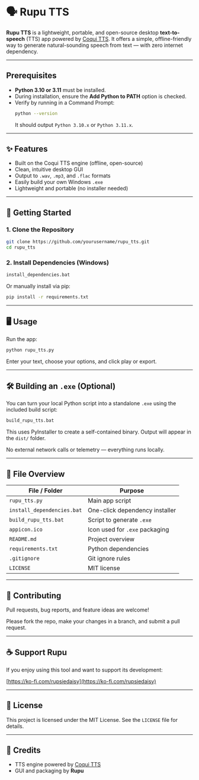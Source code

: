 
# 🗣️ Rupu TTS

**Rupu TTS** is a lightweight, portable, and open-source desktop **text-to-speech** (TTS) app powered by [Coqui TTS](https://github.com/coqui-ai/TTS). It offers a simple, offline-friendly way to generate natural-sounding speech from text — with zero internet dependency.

---

## Prerequisites

- **Python 3.10 or 3.11** must be installed.
- During installation, ensure the **Add Python to PATH** option is checked.
- Verify by running in a Command Prompt:
  ```bash
  python --version
  ```
  It should output `Python 3.10.x` or `Python 3.11.x`.

---

## ✨ Features

- Built on the Coqui TTS engine (offline, open-source)
- Clean, intuitive desktop GUI
- Output to `.wav`, `.mp3`, and `.flac` formats
- Easily build your own Windows `.exe`
- Lightweight and portable (no installer needed)

---

## 🚀 Getting Started

### 1. Clone the Repository

```bash
git clone https://github.com/yourusername/rupu_tts.git
cd rupu_tts
```

### 2. Install Dependencies (Windows)

```bat
install_dependencies.bat
```

Or manually install via pip:

```bash
pip install -r requirements.txt
```

---

## 🖥️ Usage

Run the app:

```bash
python rupu_tts.py
```

Enter your text, choose your options, and click play or export.

---

## 🛠️ Building an `.exe` (Optional)

You can turn your local Python script into a standalone `.exe` using the included build script:

```bat
build_rupu_tts.bat
```

This uses PyInstaller to create a self-contained binary. Output will appear in the `dist/` folder.

No external network calls or telemetry — everything runs locally.

---

## 📁 File Overview

| File / Folder              | Purpose                               |
|-----------------------------|---------------------------------------|
| `rupu_tts.py`               | Main app script                       |
| `install_dependencies.bat`  | One-click dependency installer        |
| `build_rupu_tts.bat`        | Script to generate `.exe`             |
| `appicon.ico`               | Icon used for `.exe` packaging        |
| `README.md`                 | Project overview                      |
| `requirements.txt`          | Python dependencies                   |
| `.gitignore`                | Git ignore rules                      |
| `LICENSE`                   | MIT license                           |

---

## 🙌 Contributing

Pull requests, bug reports, and feature ideas are welcome!

Please fork the repo, make your changes in a branch, and submit a pull request.

---

## ☕ Support Rupu

If you enjoy using this tool and want to support its development:

[https://ko-fi.com/rupsiedaisy](https://ko-fi.com/rupsiedaisy)

---

## 📄 License

This project is licensed under the MIT License. See the `LICENSE` file for details.

---

## 🙏 Credits

- TTS engine powered by [Coqui TTS](https://github.com/coqui-ai/TTS)
- GUI and packaging by **Rupu**
